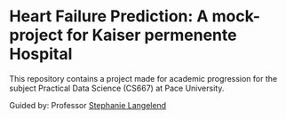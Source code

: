 # Heart Failure Prediction: A mock-project for Kaiser permenente Hospital 

This repository contains a project made for academic progression for the subject Practical Data Science (CS667) at Pace University. 

Guided by: Professor [Stephanie Langelend]([url]https://www.linkedin.com/in/stephanielangeland/)
